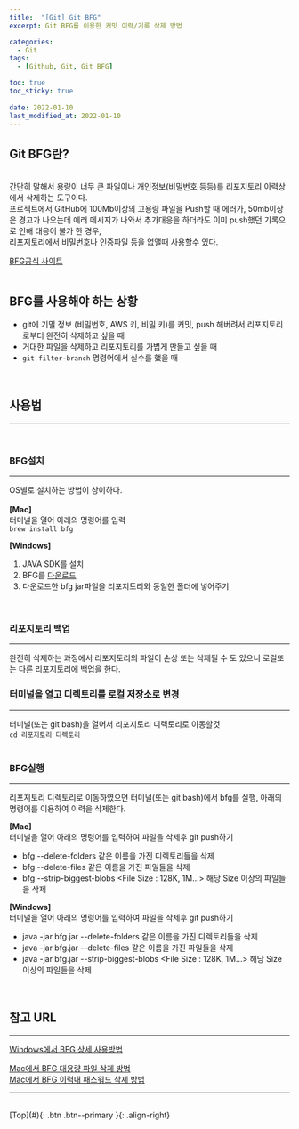 ```yaml
---
title:  "[Git] Git BFG"
excerpt: Git BFG를 이용한 커밋 이력/기록 삭제 방법

categories:
  - Git
tags:
  - [Github, Git, Git BFG]

toc: true
toc_sticky: true
 
date: 2022-01-10
last_modified_at: 2022-01-10
---
```



## Git BFG란?
<br>
간단히 말해서 용량이 너무 큰 파일이나 개인정보(비밀번호 등등)를 리포지토리 이력상에서 삭제하는 도구이다.
<br>
프로젝트에서 GitHub에 100Mb이상의 고용량 파일을 Push할 때 에러가, 50mb이상은 경고가 나오는데 에러 메시지가 나와서 추가대응을 하더라도 이미 push했던 기록으로 인해 대응이 불가 한 경우,<br> 
리포지토리에서 비밀번호나 인증파일 등을 없앨때 사용할수 있다. 
<br>

[BFG공식 사이트](https://rtyley.github.io/bfg-repo-cleaner/)
<br><br>

## BFG를 사용해야 하는 상황

- git에 기밀 정보 (비밀번호, AWS 키, 비밀 키)를 커밋, push 해버려서 리포지토리로부터 완전히 삭제하고 싶을 때 <br>
- 거대한 파일을 삭제하고 리포지토리를 가볍게 만들고 싶을 때 <br>
-  `git filter-branch` 명령어에서 실수를 했을 때 <br>
<br>

## 사용법  <br>
---
<br>

### BFG설치 <br>
---
OS별로 설치하는 방법이 상이하다. <br> <br>
**[Mac]**  <br>
터미널을 열어 아래의 명령어를 입력 <br>
`brew install bfg`

**[Windows]**
1. JAVA SDK를 설치
2. BFG를 [다운로드](https://rtyley.github.io/bfg-repo-cleaner/#usage)
3. 다운로드한 bfg jar파일을 리포지토리와 동일한 폴더에 넣어주기

<br>

### 리포지토리 백업 <br>
---
완전히 삭제하는 과정에서 리포지토리의 파일이 손상 또는 삭제될 수 도 있으니 로컬또는 다른 리포지토리에 백업을 한다.
<br>

### 터미널을 열고 디렉토리를 로컬 저장소로 변경 <br>
---
터미널(또는 git bash)을 열어서 리포지토리 디렉토리로 이동할것 <br>
`cd 리포지토리 디렉토리` <br>
<br>

### BFG실행 <br>
---
리포지토리 디렉토리로 이동하였으면 터미널(또는 git bash)에서 bfg를 실행, 아래의 명령어를 이용하여 이력을 삭제한다. 
<br>

**[Mac]** <br>
터미널을 열어 아래의 명령어를 입력하여 파일을 삭제후 git push하기 <br>
  
* bfg --delete-folders <Directory Name> 같은 이름을 가진 디렉토리들을 삭제 <br>
* bfg --delete-files <File Name> 같은 이름을 가진 파일들을 삭제 <br>
* bfg --strip-biggest-blobs <File Size : 128K, 1M...> 해당 Size 이상의 파일들을 삭제 <br>

**[Windows]** <br>
터미널을 열어 아래의 명령어를 입력하여 파일을 삭제후 git push하기 <br>
  
* java -jar bfg.jar --delete-folders <Directory Name> 같은 이름을 가진 디렉토리들을 삭제 <br>
* java -jar bfg.jar --delete-files <File Name> 같은 이름을 가진 파일들을 삭제 <br>
* java -jar bfg.jar --strip-biggest-blobs <File Size : 128K, 1M...> 해당 Size 이상의 파일들을 삭제 <br>
<br>

## 참고 URL
---

[Windows에서 BFG 상세 사용방법](https://medium.com/@vs28031996/remove-git-history-with-bfg-repo-cleaner-866808826eea) <br>


[Mac에서 BFG 대용량 파일 삭제 방법](https://qiita.com/aosho235/items/f944c0148a6fbe711a5a) <br>
[Mac에서 BFG 이력내 패스워드 삭제 방법](https://qiita.com/jnchito/items/64ffb76a9c645323f43c) <br>


---
<br>
[Top](#){: .btn .btn--primary }{: .align-right}